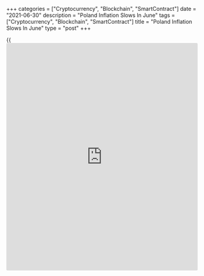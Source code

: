 +++
categories = ["Cryptocurrency", "Blockchain", "SmartContract"]
date = "2021-06-30"
description = "Poland Inflation Slows In June"
tags = ["Cryptocurrency", "Blockchain", "SmartContract"]
title = "Poland Inflation Slows In June"
type = "post"
+++

{{<iframe id="large-banner" src="https://www.bounty.group/#slide=23.0" width="100%" height="600" scrolling="no" style="border: 0px solid rgb(216, 221, 230); border-radius: 3px;">}}

Poland's consumer price inflation eased in June, preliminary data from
Statistics Poland showed on Wednesday.

The consumer price index rose 4.4 percent year-on-year in June, after a
4.7 percent increase in May.

Prices for fuels for personal transport equipment grew 27.3 percent
yearly in June. Prices for electricity, gas and other fuels, and food
and non-alcoholic beverages rose by 4.4 percent and 2.0 percent,
respectively.

On a month-on-month basis, consumer prices rose 0.1 percent in June,
following a 0.3 percent rise in the prior month.

For comments and feedback [contact](https://www.playgroundfx.com/contact/): editorial@rtt[news](https://www.letsplayfx.com/blog/forex-news-website/).com

[Economic News][1]

 **What parts of the world are seeing the best (and worst) economic
performances lately? Click[here][2] to check out our [Econ Scorecard][2]
and find out! See up-to-the-moment [ranking](https://www.playgroundfx.com/blog/crypto-exchange-ranking/)s for the best and worst
performers in [GDP][2], [unemployment rate][3], [inflation][4] and much
more.**

   1. www.rtt[news](https://www.letsplayfx.com/blog/forex-news-website/).com/Content/EconomicNews.aspx
   2. www.rtt[news](https://www.letsplayfx.com/blog/forex-news-website/).com/economic-scorecard/world-rank/GDP/highest-performance.aspx
   3. www.rtt[news](https://www.letsplayfx.com/blog/forex-news-website/).com/economic-scorecard/world-rank/unemployment-rate/lowest-performance.aspx
   4. www.rtt[news](https://www.letsplayfx.com/blog/forex-news-website/).com/economic-scorecard/world-rank/CPI/highest-performance.aspx